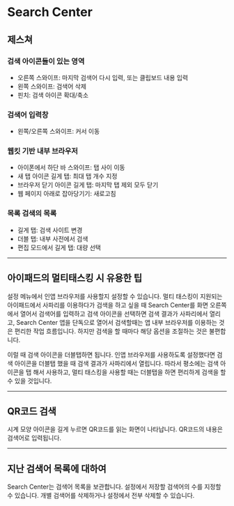 # Search Center

## 제스쳐

### 검색 아이콘들이 있는 영역 

- 오른쪽 스와이프: 마지막 검색어 다시 입력, 또는 클립보드 내용 입력
- 왼쪽 스와이프: 검색어 삭제
- 핀치: 검색 아이콘 확대/축소

### 검색어 입력창

- 왼쪽/오른쪽 스와이프: 커서 이동

### 웹킷 기반 내부 브라우저

- 아이폰에서 하단 바 스와이프: 탭 사이 이동
- 새 탭 아이콘 길게 탭: 최대 탭 개수 지정
- 브라우저 닫기 아이콘 길게 탭: 마지막 탭 제외 모두 닫기
- 웹 페이지 아래로 잡아당기기: 새로고침

### 목록 검색의 목록

- 길게 탭: 검색 사이트 변경
- 더블 탭: 내부 사전에서 검색
- 편집 모드에서 길게 탭: 대량 선택


---

## 아이패드의 멀티태스킹 시 유용한 팁

설정 메뉴에서 인앱 브라우저를 사용할지 설정할 수 있습니다. 멀티 태스킹이 지원되는 아이패드에서 사파리를 이용하다가 검색을 하고 싶을 때 Search Center를 화면 오른쪽에서 열어서 검색어를 입력하고 검색 아이콘을 선택하면 검색 결과가 사파리에서 열리고, Search Center 앱을 단독으로 열어서 검색할때는 앱 내부 브라우저를 이용하는 것은 편리한 작업 흐름입니다. 하지만 검색을 할 때마다 해당 옵션을 조절하는 것은 불편합니다.

이럴 때 검색 아이콘을 더블탭하면 됩니다. 인앱 브라우저를 사용하도록 설정했다면 검색 아이콘을 더블탭 했을 때 검색 결과가 사파리에서 열립니다. 따라서 평소에는 검색 아이콘을 탭 해서 사용하고, 멀티 태스킹을 사용할 때는 더블탭을 하면 편리하게 검색을 할 수 있을 것입니다.

---

## QR코드 검색

시계 모양 아이콘을 길게 누르면 QR코드를 읽는 화면이 나타납니다. QR코드의 내용은 검색어로 입력됩니다.

---

## 지난 검색어 목록에 대하여

Search Center는 검색어 목록을 보관합니다. 설정에서 저장할 검색어의 수를 지정할 수 있습니다. 개별 검색어를 삭제하거나 설정에서 전부 삭제할 수 있습니다.

 
